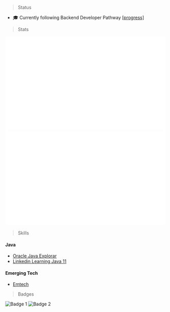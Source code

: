 > Status

- 🎓 Currently following Backend Developer Pathway [[progress]](https://roadmap.sh/backend?s=644a81e7e27257737498eefa)

> Stats

![](https://github.com/ka0un/profilestats/blob/master/generated/overview.svg#gh-dark-mode-only)
![](https://github.com/ka0un/profilestats/blob/master/generated/languages.svg#gh-dark-mode-only)


> Skills

#### Java
- [Oracle Java Explorar]()
- [Linkedin Learning Java 11](https://www.linkedin.com/learning/certificates/ad9b4e3ce2a7712677cf8fef9a2c4712da02d7abee0e864a5d2c0670b3010012)

#### Emerging Tech
- [Emtech](https://www.coursera.org/account/accomplishments/verify/4N8W9AJ2WV45)


> Badges

<img src="https://github.com/ka0un/ka0un/assets/88395585/e3ca74a4-5d40-49fb-a286-bd277e6883e5" alt="Badge 1" width="200">


<img src="https://github.com/ka0un/ka0un/assets/88395585/87895045-0cb4-4bd5-af37-1cd04cbef0f7" alt="Badge 2" height="100">


